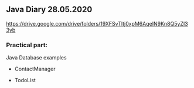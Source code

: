 ## Java Diary 28.05.2020

https://drive.google.com/drive/folders/19XFSvTltj0xpM6AqeIN9Kn8Q5yZI33yb

### Practical part:

Java Database examples

* ContactManager

* TodoList
